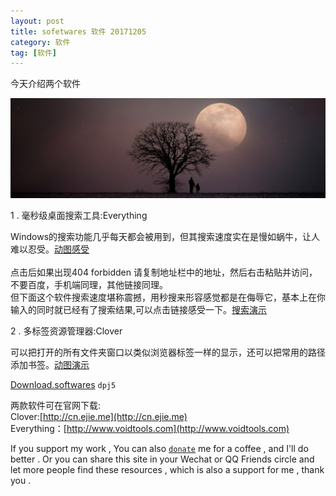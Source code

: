 ```yaml
---
layout: post
title: sofetwares 软件 20171205
category: 软件
tag: [软件]
---
```


今天介绍两个软件

<img src="/images/top-head-piature/2017-12-05-two-kinds.jpg" width="600" height="160"><br/>

1 . 毫秒级桌面搜索工具:Everything 

Windows的搜索功能几乎每天都会被用到，但其搜索速度实在是慢如蜗牛，让人难以忍受。[动图感受](https://pic4.zhimg.com/50/v2-8c3d393b5728d377f0ee924c6ae4e703_hd.gif)<br/><br/>
点击后如果出现404 forbidden 请复制地址栏中的地址，然后右击粘贴并访问，不要百度，手机端同理，其他链接同理。<br/>
但下面这个软件搜索速度堪称震撼，用秒搜来形容感觉都是在侮辱它，基本上在你输入的同时就已经有了搜索结果,可以点击链接感受一下。[搜索演示](https://pic4.zhimg.com/50/v2-c9438f511bd094e83e2d68eb5c62827b_hd.gif)<br/>

2 . 多标签资源管理器:Clover 

可以把打开的所有文件夹窗口以类似浏览器标签一样的显示，还可以把常用的路径添加书签。[动图演示](https://pic4.zhimg.com/50/v2-ce8ed50ad669efa1573e936543aa90a7_hd.gif)<br/>

[Download.softwares](https://pan.baidu.com/s/1slnz8F7) `dpj5` <br/>

两款软件可在官网下载:<br/>Clover:[http://cn.ejie.me](http://cn.ejie.me)<br/>Everything：[http://www.voidtools.com](http://www.voidtools.com)

If you support my work , You can also <a href="https://camplus.github.io/donate.html" title="谢谢支持">`donate`</a> me for a coffee , and I'll do better . Or you can share this site in your Wechat or QQ Friends circle and let more people find these resources , which is also a support for me , thank you .

